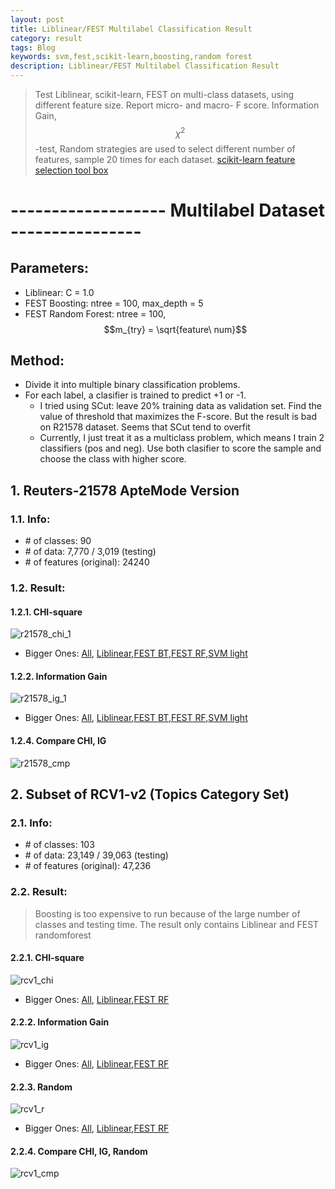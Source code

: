 ```yaml
---
layout: post
title: Liblinear/FEST Multilabel Classification Result
category: result
tags: Blog
keywords: svm,fest,scikit-learn,boosting,random forest
description: Liblinear/FEST Multilabel Classification Result
---
```


> Test Liblinear, scikit-learn, FEST on multi-class datasets, using different feature size. Report micro- and macro- F score.
> Information Gain, $$\chi^2$$-test, Random strategies are used to select different number of features, sample 20 times for each dataset. [scikit-learn feature selection tool box](http://scikit-learn.org/stable/modules/feature_selection.html) 

# ------------------- Multilabel Dataset ----------------

## Parameters:

* Liblinear: C = 1.0
* FEST Boosting: ntree = 100, max_depth = 5
* FEST Random Forest: ntree = 100, $$m_{try} = \sqrt{feature\ num}$$

## Method:
* Divide it into multiple binary classification problems.
* For each label, a clasifier is trained to predict +1 or -1.
    * I tried using SCut: leave 20% training data as validation set. Find the value of threshold that maximizes the F-score. But the result is bad on R21578 dataset. Seems that SCut tend to overfit
    * Currently, I just treat it as a multiclass problem, which means I train 2 classifiers (pos and neg). Use both clasifier to score the sample and choose the class with higher score.

## 1. Reuters-21578 ApteMode Version

### 1.1. Info:
* \# of classes: 90
* \# of data: 7,770 / 3,019 (testing)
* \# of features (original): 24240

### 1.2. Result:

#### 1.2.1. CHI-square

![r21578_chi_1](http://7xk717.com1.z0.glb.clouddn.com/r21578_chi_1.png)

* Bigger Ones: [All](http://7xk717.com1.z0.glb.clouddn.com/r21578_chi_1.png), [Liblinear](http://7xk717.com1.z0.glb.clouddn.com/r21578_chi_2.png),[FEST BT](http://7xk717.com1.z0.glb.clouddn.com/r21578_chi_3.png),[FEST RF](http://7xk717.com1.z0.glb.clouddn.com/r21578_chi_4.png),[SVM light](http://7xk717.com1.z0.glb.clouddn.com/r21578_chi_5.png)

#### 1.2.2. Information Gain

![r21578_ig_1](http://7xk717.com1.z0.glb.clouddn.com/r21578_ig_1.png)

* Bigger Ones: [All](http://7xk717.com1.z0.glb.clouddn.com/r21578_ig_1.png), [Liblinear](http://7xk717.com1.z0.glb.clouddn.com/r21578_ig_2.png),[FEST BT](http://7xk717.com1.z0.glb.clouddn.com/r21578_ig_3.png),[FEST RF](http://7xk717.com1.z0.glb.clouddn.com/r21578_ig_4.png),[SVM light](http://7xk717.com1.z0.glb.clouddn.com/r21578_ig_5.png)

<!-- #### 1.2.3. Random

![r21578_r](http://7xk717.com1.z0.glb.clouddn.com/r21578_r.png)

* Bigger Ones: [All](http://7xk717.com1.z0.glb.clouddn.com/r21578_r_1.png), [Liblinear](http://7xk717.com1.z0.glb.clouddn.com/r21578_r_2.png),[FEST BT](http://7xk717.com1.z0.glb.clouddn.com/r21578_r_3.png),[FEST RF](http://7xk717.com1.z0.glb.clouddn.com/r21578_r_4.png) -->

#### 1.2.4. Compare CHI, IG

![r21578_cmp](http://7xk717.com1.z0.glb.clouddn.com/r21578_cmp.png)


## 2. Subset of RCV1-v2 (Topics Category Set)

### 2.1. Info:
* \# of classes: 103
* \# of data: 23,149 / 39,063 (testing)
* \# of features (original): 47,236

### 2.2. Result:
> Boosting is too expensive to run because of the large number of classes and testing time. The result only contains Liblinear and FEST randomforest

#### 2.2.1. CHI-square

![rcv1_chi](http://7xk717.com1.z0.glb.clouddn.com/rcv1_chi.png)

* Bigger Ones: [All](http://7xk717.com1.z0.glb.clouddn.com/rcv1_chi_1.png), [Liblinear](http://7xk717.com1.z0.glb.clouddn.com/rcv1_chi_2.png),[FEST RF](http://7xk717.com1.z0.glb.clouddn.com/rcv1_chi_3.png)

#### 2.2.2. Information Gain

![rcv1_ig](http://7xk717.com1.z0.glb.clouddn.com/rcv1_ig.png)

* Bigger Ones: [All](http://7xk717.com1.z0.glb.clouddn.com/rcv1_ig_1.png), [Liblinear](http://7xk717.com1.z0.glb.clouddn.com/rcv1_ig_2.png),[FEST RF](http://7xk717.com1.z0.glb.clouddn.com/rcv1_ig_3.png)

#### 2.2.3. Random

![rcv1_r](http://7xk717.com1.z0.glb.clouddn.com/rcv1_r.png)

* Bigger Ones: [All](http://7xk717.com1.z0.glb.clouddn.com/rcv1_r_1.png), [Liblinear](http://7xk717.com1.z0.glb.clouddn.com/rcv1_r_2.png),[FEST RF](http://7xk717.com1.z0.glb.clouddn.com/rcv1_r_3.png)

#### 2.2.4. Compare CHI, IG, Random

![rcv1_cmp](http://7xk717.com1.z0.glb.clouddn.com/rcv1_cmp.png)

